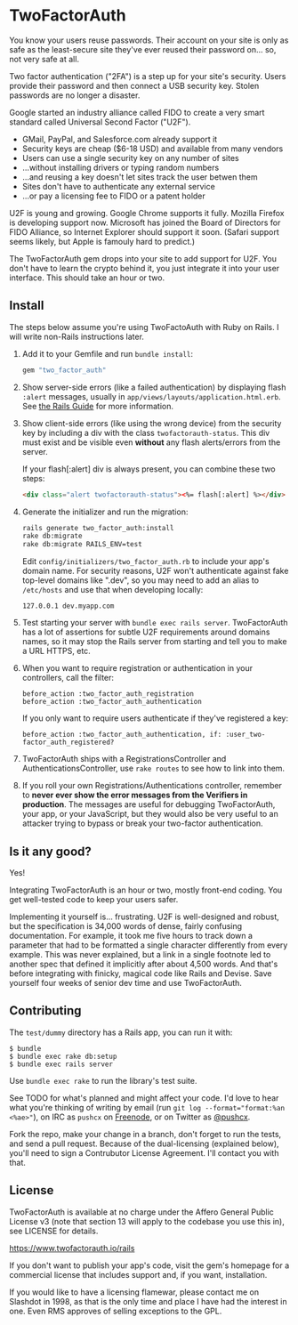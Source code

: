 TwoFactorAuth
=============

You know your users reuse passwords. Their account on your site is only as
safe as the least-secure site they've ever reused their password on... so, not
very safe at all.

Two factor authentication ("2FA") is a step up for your site's security. Users
provide their password and then connect a USB security key. Stolen passwords are
no longer a disaster.

Google started an industry alliance called FIDO to create a very smart standard
called Universal Second Factor ("U2F").

 * GMail, PayPal, and Salesforce.com already support it
 * Security keys are cheap ($6-18 USD) and available from many vendors
 * Users can use a single security key on any number of sites
 * ...without installing drivers or typing random numbers
 * ...and reusing a key doesn't let sites track the user betwen them
 * Sites don't have to authenticate any external service
 * ...or pay a licensing fee to FIDO or a patent holder

U2F is young and growing. Google Chrome supports it fully. Mozilla Firefox is
developing support now. Microsoft has joined the Board of Directors for FIDO
Alliance, so Internet Explorer should support it soon. (Safari support seems
likely, but Apple is famouly hard to predict.)

The TwoFactorAuth gem drops into your site to add support for U2F. You don't
have to learn the crypto behind it, you just integrate it into your user
interface. This should take an hour or two.

Install
-------

The steps below assume you're using TwoFactoAuth with Ruby on Rails. I will
write non-Rails instructions later.

1.  Add it to your Gemfile and run `bundle install`:

    ```ruby
    gem "two_factor_auth"
    ```

2.  Show server-side errors (like a failed authentication) by displaying flash
    `:alert` messages, usually in `app/views/layouts/application.html.erb`. See
    [the Rails Guide](http://guides.rubyonrails.org/action_controller_overview.html#the-flash)
    for more information.

3.  Show client-side errors (like using the wrong device) from the security key
    by including a div with the class `twofactorauth-status`. This div must exist
    and be visible even **without** any flash alerts/errors from the server.

    If your flash[:alert] div is always present, you can combine these two steps:

    ```html
    <div class="alert twofactorauth-status"><%= flash[:alert] %></div>
    ```

4.  Generate the initializer and run the migration:

    ```bash
    rails generate two_factor_auth:install
    rake db:migrate
    rake db:migrate RAILS_ENV=test
    ```

    Edit `config/initializers/two_factor_auth.rb` to include your app's domain
    name. For security reasons, U2F won't authenticate against fake top-level
    domains like ".dev", so you may need to add an alias to `/etc/hosts` and
    use that when developing locally:

    ```
    127.0.0.1 dev.myapp.com
    ```

5.  Test starting your server with `bundle exec rails server`. TwoFactorAuth
    has a lot of assertions for subtle U2F requirements around domains names,
    so it may stop the Rails server from starting and tell you to make a URL
    HTTPS, etc.

6.  When you want to require registration or authentication in your
    controllers, call the filter:

    ```
    before_action :two_factor_auth_registration
    before_action :two_factor_auth_authentication
    ```

    If you only want to require users authenticate if they've registered a key:

    ```
    before_action :two_factor_auth_authentication, if: :user_two-factor_auth_registered?
    ```

7.  TwoFactorAuth ships with a RegistrationsController and AuthenticationsController,
    use `rake routes` to see how to link into them.

8.  If you roll your own Registrations/Authentications controller, remember to
    **never ever show the error messages from the Verifiers in production**. The
    messages are useful for debugging TwoFactorAuth, your app, or your
    JavaScript, but they would also be very useful to an attacker trying to
    bypass or break your two-factor authentication.

Is it any good?
---------------

Yes!

Integrating TwoFactorAuth is an hour or two, mostly front-end coding. You get
well-tested code to keep your users safer.

Implementing it yourself is... frustrating. U2F is well-designed and robust, but
the specification is 34,000 words of dense, fairly confusing documentation. For
example, it took me five hours to track down a parameter that had to be
formatted a single character differently from every example. This was never
explained, but a link in a single footnote led to another spec that defined it
implicitly after about 4,500 words. And that's before integrating with finicky,
magical code like Rails and Devise. Save yourself four weeks of senior dev time
and use TwoFactorAuth.

Contributing
------------

The `test/dummy` directory has a Rails app, you can run it with:

    $ bundle
    $ bundle exec rake db:setup
    $ bundle exec rails server

Use `bundle exec rake` to run the library's test suite.

See TODO for what's planned and might affect your code. I'd love to hear what
you're thinking of writing by email (run `git log --format="format:%an <%ae>"`),
on IRC as `pushcx` on [Freenode](https://freenode.net), or on Twitter as
[@pushcx](https://twitter.com/pushcx).

Fork the repo, make your change in a branch, don't forget to run the tests, and
send a pull request. Because of the dual-licensing (explained below), you'll
need to sign a Contrubutor License Agreement. I'll contact you with that.

License
-------

TwoFactorAuth is available at no charge under the Affero General Public
License v3 (note that section 13 will apply to the codebase you use this in),
see LICENSE for details.

https://www.twofactorauth.io/rails

If you don't want to publish your app's code, visit the gem's homepage for a
commercial license that includes support and, if you want, installation.

If you would like to have a licensing flamewar, please contact me on Slashdot
in 1998, as that is the only time and place I have had the interest in one.
Even RMS approves of selling exceptions to the GPL.
